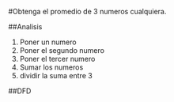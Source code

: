 #Obtenga el promedio de 3 numeros cualquiera.

##Analisis 
1. Poner un numero
2. Poner el segundo numero
3. Poner el tercer numero
4. Sumar los numeros
5. dividir la suma entre 3

##DFD 

